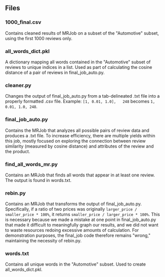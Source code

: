 ## Files ##

### 1000_final.csv ###

Contains cleaned results of MRJob on a subset of the "Automotive" subset, using the first 1000 reviews only.

### all_words_dict.pkl ###

A dictionary mapping all words contained in the "Automotive" subset of reviews to unique indices in a list. Used as part of calculating the cosine distance of a pair of reviews in final_job_auto.py.

### cleaner.py ###

Changes the output of final_job_auto.py from a tab-delineated .txt file into a properly formatted .csv file. Example: `[1, 0.01, 1.0],   248` becomes `1, 0.01, 1.0, 248`.

### final_job_auto.py ###

Contains the MRJob that analyzes all possible pairs of review data and produces a .txt file. To increase efficiency, there are multiple yields within this job, mostly focused on exploring the connection between review similarity (measured by cosine distance) and attributes of the review and the product.

### find_all_words_mr.py ###

Contains an MRJob that finds all words that appear in at least one review. The output is found in words.txt.

### rebin.py ###

Contains an MRJob that transforms the output of final_job_auto.py. Specifically, if a ratio of two prices was originally `larger_price / smaller_price * 100%`, it returns `smaller_price / larger_price * 100%`. This is necessary because we made a mistake at one point in final_job_auto.py that made it difficult to meaningfully graph our results, and we did not want to waste resources redoing excessive amounts of calculation. For demonstration purposes, the final_job code therefore remains "wrong," maintaining the necessity of rebin.py.

### words.txt ###

Contains all unique words in the "Automotive" subset. Used to create all_words_dict.pkl.
